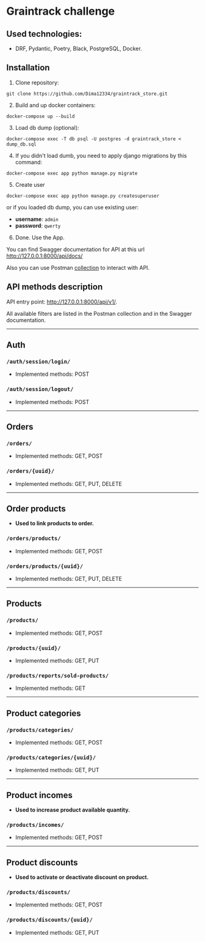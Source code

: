# Graintrack challenge

## Used technologies:
- DRF, Pydantic, Poetry, Black, PostgreSQL, Docker.

## Installation
1. Clone repository:
```
git clone https://github.com/Dima12334/graintrack_store.git
```
2. Build and up docker containers:
```
docker-compose up --build
```
3. Load db dump (optional):
```
docker-compose exec -T db psql -U postgres -d graintrack_store < dump_db.sql
```
4. If you didn't load dumb, you need to apply django migrations by this command:
```
docker-compose exec app python manage.py migrate
```
5. Create user
```
docker-compose exec app python manage.py createsuperuser
```
or if you loaded db dump, you can use existing user:
* **username**: ```admin```
* **password**: ```qwerty```
6. Done. Use the App.

You can find Swagger documentation for API at this url http://127.0.0.1:8000/api/docs/

Also you can use Postman [collection](https://elements.getpostman.com/redirect?entityId=25524341-3da7f851-2949-42d0-a6fc-a662c3edc0a6&entityType=collection) to interact with API.

## API methods description

API entry point: http://127.0.0.1:8000/api/v1/.

All available filters are listed in the Postman collection and in the Swagger documentation.

---
## Auth

### `/auth/session/login/`
-  Implemented methods: POST

### `/auth/session/logout/`
-  Implemented methods: POST

---
## Orders
### `/orders/`
- Implemented methods: GET, POST

### `/orders/{uuid}/`
- Implemented methods: GET, PUT, DELETE

---
## Order products
*  **Used to link products to order.**

### `/orders/products/`
- Implemented methods: GET, POST

### `/orders/products/{uuid}/`
- Implemented methods: GET, PUT, DELETE

---
## Products
### `/products/`
- Implemented methods: GET, POST

### `/products/{uuid}/`
- Implemented methods: GET, PUT

### `/products/reports/sold-products/`
- Implemented methods: GET

---
## Product categories
### `/products/categories/`
- Implemented methods: GET, POST

### `/products/categories/{uuid}/`
- Implemented methods: GET, PUT

---
## Product incomes
* **Used to increase product available quantity.**
### `/products/incomes/`
- Implemented methods: GET, POST

---
## Product discounts
* **Used to activate or deactivate discount on product.**
### `/products/discounts/`
- Implemented methods: GET, POST

### `/products/discounts/{uuid}/`
- Implemented methods: GET, PUT
